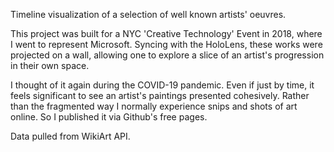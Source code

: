 Timeline visualization of a selection of well known artists' oeuvres. 

This project was built for a NYC 'Creative Technology' Event in 2018, where I went to represent Microsoft. Syncing with the HoloLens, these works were projected on a wall, allowing one to explore a slice of an artist's progression in their own space.

I thought of it again during the COVID-19 pandemic. Even if just by time, it feels significant to see an artist's paintings presented cohesively. Rather than the fragmented way I normally experience snips and shots of art online. So I published it via Github's free pages.

Data pulled from WikiArt API.